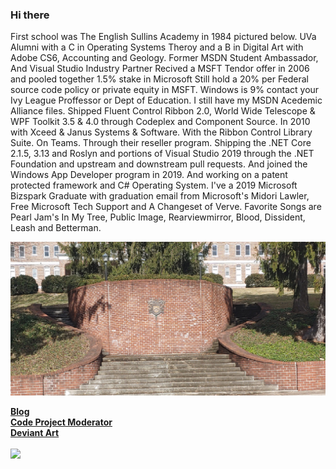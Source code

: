 ### Hi there

First school was The English Sullins Academy in 1984 pictured below. UVa Alumni with a C in Operating Systems Theroy and a B in Digital Art with Adobe CS6,
Accounting and Geology. Former MSDN Student Ambassador, And Visual Studio Industry Partner
Recived a MSFT Tendor offer in 2006 and pooled together 1.5% stake in Microsoft
Still hold a 20% per Federal source code policy or private equity in MSFT.
Windows is 9% contact your Ivy League Proffessor or Dept of Education.
I still have my MSDN Acedemic Alliance files. Shipped Fluent Control Ribbon 2.0, World Wide Telescope & WPF Toolkit 3.5 & 4.0 
through Codeplex and Component Source. In 2010 with Xceed & Janus Systems & Software. 
With the Ribbon Control Library Suite. On Teams. Through their reseller program. 
Shipping the .NET Core 2.1.5, 3.13 and Roslyn and portions of Visual Studio 2019 through the .NET Foundation 
and upstream and downstream pull requests. And joined the Windows App Developer program in 2019. And 
working on a patent protected framework and C# Operating System.
I've a 2019 Microsoft Bizspark Graduate with graduation email from Microsoft's Midori Lawler, Free Microsoft Tech Support and A Changeset of Verve. Favorite Songs are
Pearl Jam's In My Tree, Public Image, Rearviewmirror, Blood, Dissident, Leash and Betterman. 

![Sullins](images/sullins.jpg)
  
[<b>Blog</b>](https://jdm7dvcsmath.blogspot.com/)
<br>
[<b>Code Project Moderator</b>](https://www.codeproject.com/script/Membership/View.aspx?mid=527156)
<br>
[<b>Deviant Art</b>](https://www.deviantart.com/jdm7dv)
<br>
<br>
![](https://komarev.com/ghpvc/?username=jonathanchapmanmoore)
<br> 
